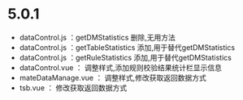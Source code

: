 # 5.0.1

- dataControl.js ：getDMStatistics 删除,无用方法
- dataControl.js ：getTableStatistics 添加,用于替代getDMStatistics
- dataControl.js ：getRuleStatistics 添加,用于替代getDMStatistics
- dataControl.vue ： 调整样式,添加规则校验结果统计栏显示信息
- mateDataManage.vue ： 调整样式,修改获取返回数据方式
- tsb.vue ： 修改获取返回数据方式
